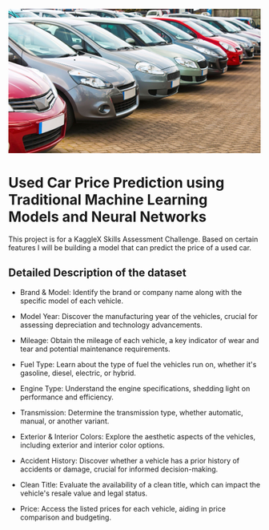 ![image](https://github.com/Odeyiany2/KaggleX-Skills-Assessment-Challenge/blob/main/used_car.jpg)

# Used Car Price Prediction using Traditional Machine Learning Models and Neural Networks

This project is for a KaggleX Skills Assessment Challenge. Based on certain features I will be building a model that can predict the price of a used car. 

## Detailed Description of the dataset
* Brand & Model: Identify the brand or company name along with the specific model of each vehicle.
  
* Model Year: Discover the manufacturing year of the vehicles, crucial for assessing depreciation and technology advancements.
  
* Mileage: Obtain the mileage of each vehicle, a key indicator of wear and tear and potential maintenance requirements.
  
* Fuel Type: Learn about the type of fuel the vehicles run on, whether it's gasoline, diesel, electric, or hybrid.
  
* Engine Type: Understand the engine specifications, shedding light on performance and efficiency.
  
* Transmission: Determine the transmission type, whether automatic, manual, or another variant.
  
* Exterior & Interior Colors: Explore the aesthetic aspects of the vehicles, including exterior and interior color options.
  
* Accident History: Discover whether a vehicle has a prior history of accidents or damage, crucial for informed decision-making.
  
* Clean Title: Evaluate the availability of a clean title, which can impact the vehicle's resale value and legal status.
  
* Price: Access the listed prices for each vehicle, aiding in price comparison and budgeting.
